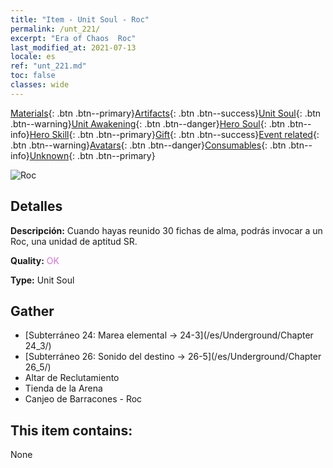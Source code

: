 ```yaml
---
title: "Item - Unit Soul - Roc"
permalink: /unt_221/
excerpt: "Era of Chaos  Roc"
last_modified_at: 2021-07-13
locale: es
ref: "unt_221.md"
toc: false
classes: wide
---
```

 [Materials](/ItemsES/){: .btn .btn--primary}[Artifacts](/ItemsES/Artifacts/){: .btn .btn--success}[Unit Soul](/ItemsES/UnitSoul/){: .btn .btn--warning}[Unit Awakening](/ItemsES/UnitAwakening/){: .btn .btn--danger}[Hero Soul](/ItemsES/HeroSoul/){: .btn .btn--info}[Hero Skill](/ItemsES/HeroSkill/){: .btn .btn--primary}[Gift](/ItemsES/Gift/){: .btn .btn--success}[Event related](/ItemsES/Events/){: .btn .btn--warning}[Avatars](/ItemsES/Avatars/){: .btn .btn--danger}[Consumables](/ItemsES/Consumables/){: .btn .btn--info}[Unknown](/ItemsES/Unknown/){: .btn .btn--primary}

 ![Roc](/images/u/ti_leiniao.jpg)

## Detalles
 **Descripción:** Cuando hayas reunido 30 fichas de alma, podrás invocar a un Roc, una unidad de aptitud SR.

 **Quality:** <span style="color: #DA70D6">OK</span>

 **Type:** Unit Soul

## Gather

*    [Subterráneo 24: Marea elemental -> 24-3](/es/Underground/Chapter 24_3/) 
*    [Subterráneo 26: Sonido del destino -> 26-5](/es/Underground/Chapter 26_5/) 
*    Altar de Reclutamiento 
*    Tienda de la Arena 
*    Canjeo de Barracones - Roc 

## This item contains:

  None

